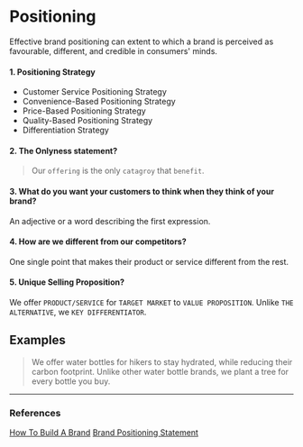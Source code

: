 # Positioning

Effective brand positioning can extent to which a brand is perceived as favourable, different, and credible in consumers' minds.

#### 1. Positioning Strategy

- Customer Service Positioning Strategy
- Convenience-Based Positioning Strategy
- Price-Based Positioning Strategy
- Quality-Based Positioning Strategy
- Differentiation Strategy

#### 2. The Onlyness statement?

> Our `offering` is the only `catagroy` that `benefit`.

#### 3. What do you want your customers to think when they think of your brand?

An adjective or a word describing the first expression.

#### 4. How are we different from our competitors?

One single point that makes their product or service different from the rest.

#### 5. Unique Selling Proposition?

We offer `PRODUCT/SERVICE` for `TARGET MARKET` to `VALUE PROPOSITION`.
Unlike `THE ALTERNATIVE`, we `KEY DIFFERENTIATOR`.

## Examples

> We offer water bottles for hikers to stay hydrated, while reducing their carbon footprint. Unlike other water bottle brands, we plant a tree for every bottle you buy.

<hr/>

### References

[How To Build A Brand](https://www.shopify.com/blog/how-to-build-a-brand)
[Brand Positioning Statement](https://www.risefuel.com/blog/what-is-a-positioning-statement)
